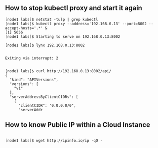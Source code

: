 
## How to stop kubectl proxy and start it again

```
[node1 labs]$ netstat -tulp | grep kubectl
[node1 labs]$ kubectl proxy --address='192.168.0.13' --port=8002 --accept-hosts='.*' &
[1] 5656
[node1 labs]$ Starting to serve on 192.168.0.13:8002

[node1 labs]$ lynx 192.168.0.13:8002


Exiting via interrupt: 2


[node1 labs]$ curl http://192.168.0.13:8002/api/
{
  "kind": "APIVersions",
  "versions": [
    "v1"
  ],
  "serverAddressByClientCIDRs": [
    {
      "clientCIDR": "0.0.0.0/0",
      "serverAddr
  ```
  
  ## How to know Public IP within a Cloud Instance
  
  ```
  
[node1 labs]$ wget http://ipinfo.io/ip -qO -
```
